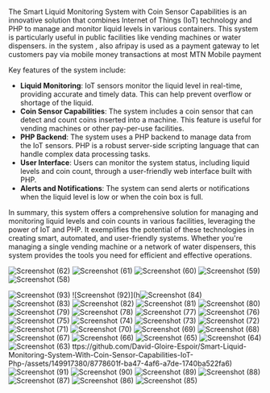 The Smart Liquid Monitoring System with Coin Sensor Capabilities is an innovative solution that combines Internet of Things (IoT) technology and PHP to manage and monitor liquid levels in various containers. This system is particularly useful in public facilities like vending machines or water dispensers. in the system , also afripay is used as a payment gateway to let customers pay via mobile money transactions at most MTN Mobile payment

Key features of the system include:

- **Liquid Monitoring**: IoT sensors monitor the liquid level in real-time, providing accurate and timely data. This can help prevent overflow or shortage of the liquid.
- **Coin Sensor Capabilities**: The system includes a coin sensor that can detect and count coins inserted into a machine. This feature is useful for vending machines or other pay-per-use facilities.
- **PHP Backend**: The system uses a PHP backend to manage data from the IoT sensors. PHP is a robust server-side scripting language that can handle complex data processing tasks.
- **User Interface**: Users can monitor the system status, including liquid levels and coin count, through a user-friendly web interface built with PHP.
- **Alerts and Notifications**: The system can send alerts or notifications when the liquid level is low or when the coin box is full.

In summary, this system offers a comprehensive solution for managing and monitoring liquid levels and coin counts in various facilities, leveraging the power of IoT and PHP. It exemplifies the potential of these technologies in creating smart, automated, and user-friendly systems. Whether you're managing a single vending machine or a network of water dispensers, this system provides the tools you need for efficient and effective operations.

![Screenshot (62)](https://github.com/David-Gloire-Espoir/Smart-Liquid-Monitoring-System-With-Coin-Sensor-Capabilities-IoT-Php-/assets/149917380/758785fa-fb45-4f00-be0d-d2c53b479859)
![Screenshot (61)](https://github.com/David-Gloire-Espoir/Smart-Liquid-Monitoring-System-With-Coin-Sensor-Capabilities-IoT-Php-/assets/149917380/fa82da2b-7a8b-4bc7-86b0-320c3a70f462)
![Screenshot (60)](https://github.com/David-Gloire-Espoir/Smart-Liquid-Monitoring-System-With-Coin-Sensor-Capabilities-IoT-Php-/assets/149917380/8e732df5-9e7c-4da5-8302-933061af16ad)
![Screenshot (59)](https://github.com/David-Gloire-Espoir/Smart-Liquid-Monitoring-System-With-Coin-Sensor-Capabilities-IoT-Php-/assets/149917380/d6db1dc5-63ce-4ded-92e7-5aa444fbadc4)
![Screenshot (58)](https://github.com/David-Gloire-Espoir/Smart-Liquid-Monitoring-System-With-Coin-Sensor-Capabilities-IoT-Php-/assets/149917380/6ffe1c5b-d33b-43ee-9bae-e311a74799d3)

![Screenshot (93)](https://github.com/David-Gloire-Espoir/Smart-Liquid-Monitoring-System-With-Coin-Sensor-Capabilities-IoT-Php-/assets/149917380/17789865-9e45-4e43-be0a-0cb20c50e135)
![Screenshot (92)](h![Screenshot (84)](https://github.com/David-Gloire-Espoir/Smart-Liquid-Monitoring-System-With-Coin-Sensor-Capabilities-IoT-Php-/assets/149917380/3cd29b4e-2a7b-41f0-a33d-421d3971a460)
![Screenshot (83)](https://github.com/David-Gloire-Espoir/Smart-Liquid-Monitoring-System-With-Coin-Sensor-Capabilities-IoT-Php-/assets/149917380/717bbbc5-9376-4559-8c13-ea5cf7451575)
![Screenshot (82)](https://github.com/David-Gloire-Espoir/Smart-Liquid-Monitoring-System-With-Coin-Sensor-Capabilities-IoT-Php-/assets/149917380/62e4714f-5a62-4757-9484-1fd5f4589128)
![Screenshot (81)](https://github.com/David-Gloire-Espoir/Smart-Liquid-Monitoring-System-With-Coin-Sensor-Capabilities-IoT-Php-/assets/149917380/62e4ab5f-aff4-49d7-be80-7ea74cb6ee20)
![Screenshot (80)](https://github.com/David-Gloire-Espoir/Smart-Liquid-Monitoring-System-With-Coin-Sensor-Capabilities-IoT-Php-/assets/149917380/4d539d76-180a-42de-8b7c-8de55cbb14a7)
![Screenshot (79)](https://github.com/David-Gloire-Espoir/Smart-Liquid-Monitoring-System-With-Coin-Sensor-Capabilities-IoT-Php-/assets/149917380/75e4ace4-a37f-4032-aac0-452abaac63ec)
![Screenshot (78)](https://github.com/David-Gloire-Espoir/Smart-Liquid-Monitoring-System-With-Coin-Sensor-Capabilities-IoT-Php-/assets/149917380/b80343ae-f3fb-4aeb-a74e-19b193a2be83)
![Screenshot (77)](https://github.com/David-Gloire-Espoir/Smart-Liquid-Monitoring-System-With-Coin-Sensor-Capabilities-IoT-Php-/assets/149917380/7f153bf9-0340-4a9b-9c18-18cdbb0946d2)
![Screenshot (76)](https://github.com/David-Gloire-Espoir/Smart-Liquid-Monitoring-System-With-Coin-Sensor-Capabilities-IoT-Php-/assets/149917380/5ecfc7f5-cf89-4e25-8d58-19a1cd495657)
![Screenshot (75)](https://github.com/David-Gloire-Espoir/Smart-Liquid-Monitoring-System-With-Coin-Sensor-Capabilities-IoT-Php-/assets/149917380/e532d163-601e-4a6a-b886-a060c555d761)
![Screenshot (74)](https://github.com/David-Gloire-Espoir/Smart-Liquid-Monitoring-System-With-Coin-Sensor-Capabilities-IoT-Php-/assets/149917380/fed900de-10c5-4255-9ad5-edbd3c550007)
![Screenshot (73)](https://github.com/David-Gloire-Espoir/Smart-Liquid-Monitoring-System-With-Coin-Sensor-Capabilities-IoT-Php-/assets/149917380/58be7779-e71c-4bbd-aee5-944cb3373157)
![Screenshot (72)](https://github.com/David-Gloire-Espoir/Smart-Liquid-Monitoring-System-With-Coin-Sensor-Capabilities-IoT-Php-/assets/149917380/88f77034-9b3c-4a56-ada8-b9a02b86a5d7)
![Screenshot (71)](https://github.com/David-Gloire-Espoir/Smart-Liquid-Monitoring-System-With-Coin-Sensor-Capabilities-IoT-Php-/assets/149917380/557fb248-4afc-42e4-97b7-3ca0eafe5836)
![Screenshot (70)](https://github.com/David-Gloire-Espoir/Smart-Liquid-Monitoring-System-With-Coin-Sensor-Capabilities-IoT-Php-/assets/149917380/f3378279-cca5-422f-96a6-d4814c41693e)
![Screenshot (69)](https://github.com/David-Gloire-Espoir/Smart-Liquid-Monitoring-System-With-Coin-Sensor-Capabilities-IoT-Php-/assets/149917380/deaccd65-7daf-4afc-9e6c-ff5473f2a6d4)
![Screenshot (68)](https://github.com/David-Gloire-Espoir/Smart-Liquid-Monitoring-System-With-Coin-Sensor-Capabilities-IoT-Php-/assets/149917380/bc4fed34-4a49-4ebf-96cf-98afae3d625f)
![Screenshot (67)](https://github.com/David-Gloire-Espoir/Smart-Liquid-Monitoring-System-With-Coin-Sensor-Capabilities-IoT-Php-/assets/149917380/4be6c0f1-3b82-4092-ab84-0d22e363c982)
![Screenshot (66)](https://github.com/David-Gloire-Espoir/Smart-Liquid-Monitoring-System-With-Coin-Sensor-Capabilities-IoT-Php-/assets/149917380/942b0586-3715-426d-872f-b81184fb556d)
![Screenshot (65)](https://github.com/David-Gloire-Espoir/Smart-Liquid-Monitoring-System-With-Coin-Sensor-Capabilities-IoT-Php-/assets/149917380/7197cbd7-1920-4b22-8331-df0f3d861d59)
![Screenshot (64)](https://github.com/David-Gloire-Espoir/Smart-Liquid-Monitoring-System-With-Coin-Sensor-Capabilities-IoT-Php-/assets/149917380/6c2b2145-7cb2-4525-953b-47926b1aefaf)
![Screenshot (63)](https://github.com/David-Gloire-Espoir/Smart-Liquid-Monitoring-System-With-Coin-Sensor-Capabilities-IoT-Php-/assets/149917380/fcb1febc-78b2-48e8-bf79-bb75f4a07767)
ttps://github.com/David-Gloire-Espoir/Smart-Liquid-Monitoring-System-With-Coin-Sensor-Capabilities-IoT-Php-/assets/149917380/8778601f-ba47-4af6-a7de-1740ba522fa6)
![Screenshot (91)](https://github.com/David-Gloire-Espoir/Smart-Liquid-Monitoring-System-With-Coin-Sensor-Capabilities-IoT-Php-/assets/149917380/e70b3037-e1fc-420e-8fc3-65fd78c6d65e)
![Screenshot (90)](https://github.com/David-Gloire-Espoir/Smart-Liquid-Monitoring-System-With-Coin-Sensor-Capabilities-IoT-Php-/assets/149917380/071136c8-ee5a-49a7-b6e1-8f75da416aee)
![Screenshot (89)](https://github.com/David-Gloire-Espoir/Smart-Liquid-Monitoring-System-With-Coin-Sensor-Capabilities-IoT-Php-/assets/149917380/7e566803-7102-4148-9d90-9a57062017ba)
![Screenshot (88)](https://github.com/David-Gloire-Espoir/Smart-Liquid-Monitoring-System-With-Coin-Sensor-Capabilities-IoT-Php-/assets/149917380/2468cd3e-29c3-4ae6-877e-f29b0c385e79)
![Screenshot (87)](https://github.com/David-Gloire-Espoir/Smart-Liquid-Monitoring-System-With-Coin-Sensor-Capabilities-IoT-Php-/assets/149917380/cc0027dc-36c1-4797-8d9b-35135fc16bb9)
![Screenshot (86)](https://github.com/David-Gloire-Espoir/Smart-Liquid-Monitoring-System-With-Coin-Sensor-Capabilities-IoT-Php-/assets/149917380/5f942627-2830-46c8-add1-fed2fd459475)
![Screenshot (85)](https://github.com/David-Gloire-Espoir/Smart-Liquid-Monitoring-System-With-Coin-Sensor-Capabilities-IoT-Php-/assets/149917380/f137b147-8776-4dea-8372-2d5241522815)

